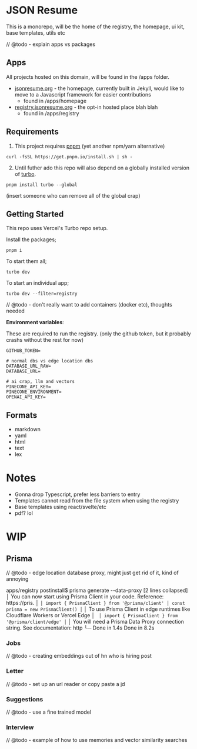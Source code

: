 # JSON Resume

This is a monorepo, will be the home of the registry, the homepage, ui kit, base templates, utils etc

// @todo - explain apps vs packages

## Apps

All projects hosted on this domain, will be found in the /apps folder.

- [jsonresume.org](https://jsonresume.org) - the homepage, currently built in Jekyll, would like to move to a Javascript framework for easier contributions
  - found in /apps/homepage
- [registry.jsonresume.org](https://registry.jsonresume.org) - the opt-in hosted place blah blah
  - found in /apps/registry

## Requirements

1. This project requires [pnpm](https://pnpm.io/installation) (yet another npm/yarn alternative)

```
curl -fsSL https://get.pnpm.io/install.sh | sh -
```

2. Until futher ado this repo will also depend on a globally installed version of [turbo](https://turbo.build/repo/docs/installing).

```
pnpm install turbo --global
```

(insert someone who can remove all of the global crap)

## Getting Started

This repo uses Vercel's Turbo repo setup.

Install the packages;

```
pnpm i
```

To start them all;

```
turbo dev
```

To start an individual app;

```
turbo dev --filter=registry
```

// @todo - don't really want to add containers (docker etc), thoughts needed

**Environment variables**:

These are required to run the registry. (only the github token, but it probably crashs without the rest for now)

```
GITHUB_TOKEN=

# normal dbs vs edge location dbs
DATABASE_URL_RAW=
DATABASE_URL=

# ai crap, llm and vectors
PINECONE_API_KEY=
PINECONE_ENVIRONMENT=
OPENAI_API_KEY=
```

## Formats

- markdown
- yaml
- html
- text
- lex

# Notes
- Gonna drop Typescript, prefer less barriers to entry
- Templates cannot read from the file system when using the registry
- Base templates using react/svelte/etc
- pdf? lol


# WIP

## Prisma

// @todo - edge location database proxy, might just get rid of it, kind of annoying

apps/registry postinstall$ prisma generate --data-proxy
[2 lines collapsed]
│ You can now start using Prisma Client in your code. Reference: https://pris.
│ ```
│ import { PrismaClient } from '@prisma/client'
│ const prisma = new PrismaClient()
│ ```
│ To use Prisma Client in edge runtimes like Cloudflare Workers or Vercel Edge
│ ``` 
│ import { PrismaClient } from '@prisma/client/edge'
│ ```
│ You will need a Prisma Data Proxy connection string. See documentation: http
└─ Done in 1.4s
Done in 8.2s


### Jobs

// @todo - creating embeddings out of hn who is hiring post

### Letter

// @todo - set up an url reader or copy paste a jd

### Suggestions

// @todo - use a fine trained model

### Interview

// @todo - example of how to use memories and vector similarity searches

